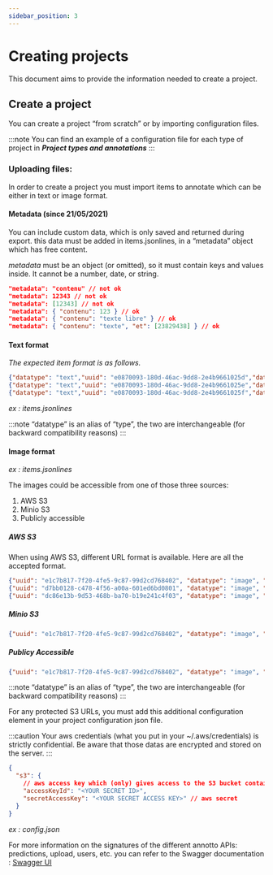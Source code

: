 ```yaml
---
sidebar_position: 3
---
```


# Creating projects

This document aims to provide the information needed to create a project.

## Create a project

You can create a project “from scratch” or by importing configuration files.

:::note
You can find an example of a configuration file for each type of project in **_Project types and annotations_**
:::

### Uploading files:

In order to create a project you must import items to annotate which can be either in text or image format.

#### Metadata (since 21/05/2021)

You can include custom data, which is only saved and returned during export. this data must be added in items.jsonlines, in a “metadata” object which has free content.

_metadata_ must be an object (or omitted), so it must contain keys and values ​​inside. It cannot be a number, date, or string.

```json
"metadata": "contenu" // not ok
"metadata": 12343 // not ok
"metadata": [12343] // not ok
"metadata": { "contenu": 123 } // ok
"metadata": { "contenu": "texte libre" } // ok
"metadata": { "contenu": "texte", "et": [23829438] } // ok
```

#### Text format

_The expected item format is as follows._

```json
{"datatype": "text","uuid": "e0870093-180d-46ac-9dd8-2e4b9661025d","data": {"text": "Mon texte"},"metadata": {"objet": "libre à votre usage"}},
{"datatype": "text","uuid": "e0870093-180d-46ac-9dd8-2e4b9661025e","data": {"text": "Mon texte2"}},
{"datatype": "text","uuid": "e0870093-180d-46ac-9dd8-2e4b9661025f","data": {"text": "Mon texte3"}}
```

_ex : items.jsonlines_

:::note
“datatype” is an alias of “type”, the two are interchangeable (for backward compatibility reasons)
:::

#### Image format

_ex : items.jsonlines_

The images could be accessible from one of those three sources:
1. AWS S3
2. Minio S3
3. Publicly accessible

##### AWS S3

When using AWS S3, different URL format is available. Here are all the accepted format.
```json
{"uuid": "e1c7b817-7f20-4fe5-9c87-99d2cd768402", "datatype": "image", "data": { "url": "https://s3-<region>.amazonaws.com/<bucket>/<key>"}},
{"uuid": "d7bb0128-c478-4f56-a00a-601ed6bd0801", "datatype": "image", "data": { "url": "https://<bucket>.s3.<region>.amazonaws.com/<key>"}},
{"uuid": "dc86e13b-9d53-468b-ba70-b19e241c4f03", "datatype": "image", "data": { "url": "https://<bucket>.s3-<region>.amazonaws.com/<key>"}},
```

##### Minio S3

```json
{"uuid": "e1c7b817-7f20-4fe5-9c87-99d2cd768402", "datatype": "image", "data": { "url": "https://<host>/<bucket>/<key>"}},
```

##### Publicy Accessible 

```json
{"uuid": "e1c7b817-7f20-4fe5-9c87-99d2cd768402", "datatype": "image", "data": { "url": "https://example.com/this_is_a_public_image.jpeg"}},
```

:::note
“datatype” is an alias of “type”, the two are interchangeable (for backward compatibility reasons)
:::

For any protected S3 URLs, you must add this additional configuration element in your project configuration json file.

:::caution
Your aws credentials (what you put in your ~/.aws/credentials) is strictly confidential. Be aware that those datas are encrypted and stored on the server.
:::

```json
{
  "s3": {
    // aws access key which (only) gives access to the S3 bucket containing the data
    "accessKeyId": "<YOUR SECRET ID>",
    "secretAccessKey": "<YOUR SECRET ACCESS KEY>" // aws secret
  }
}
```

_ex : config.json_

For more information on the signatures of the different annotto APIs: predictions, upload, users, etc. you can refer to the Swagger documentation : [Swagger UI](https://annotto.lajavaness.com/api-docs)
